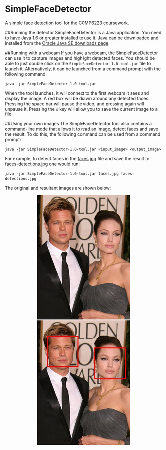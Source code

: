 SimpleFaceDetector
==================

A simple face detection tool for the COMP6223 coursework.

##Running the detector
SimpleFaceDetector is a Java application. You need to have Java 1.6 or greater installed to use it. Java can be downloaded and installed from the [Oracle Java SE downloads page](http://www.oracle.com/technetwork/java/javase/downloads/index.html).

##Running with a webcam
If you have a webcam, the SimpleFaceDetector can use it to capture images and highlight detected faces. You should be able to just double click on the `SimpleFaceDetector-1.0-tool.jar` file to launch it. Alternatively, it can be launched from a command prompt with the following command: 
	
	java -jar SimpleFaceDetector-1.0-tool.jar

When the tool launches, it will connect to the first webcam it sees and display the image. A red box will be drawn around any detected faces. Pressing the space bar will pause the video, and pressing again will unpause it. Pressing the `s` key will allow you to save the current image to a file.

##Using your own images
The SimpleFaceDetector tool also contains a command-line mode that allows it to read an image, detect faces and save the result. To do this, the following command can be used from a command prompt:

	java -jar SimpleFaceDetector-1.0-tool.jar <input_image> <output_image>

For example, to detect faces in the [faces.jpg](faces.jpg) file and save the result to [faces-detections.jpg](faces-detections.jpg) one would run: 

	java -jar SimpleFaceDetector-1.0-tool.jar faces.jpg faces-detections.jpg

The original and resultant images are shown below:

<div align="center" style="text-align:center">
	<img src="faces.jpg"/>
	<img src="faces-detections.jpg"/>
</div>
